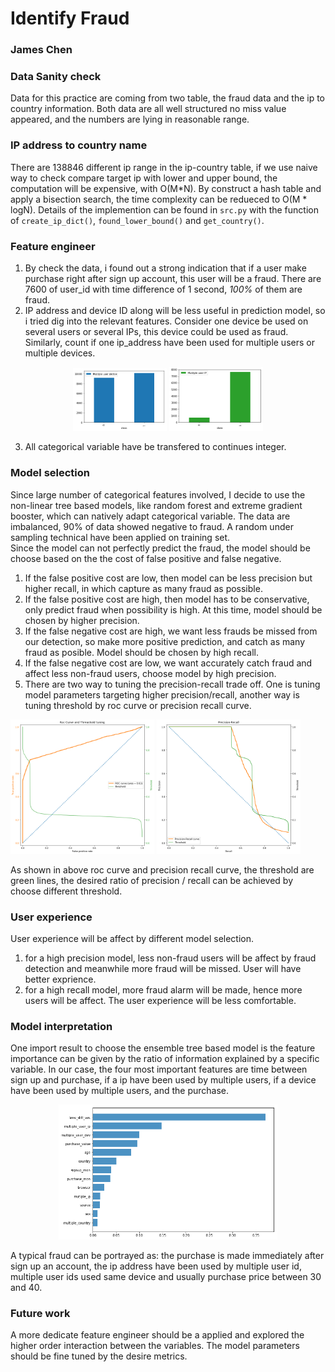 # Identify Fraud
### James Chen

### Data Sanity check
Data for this practice are coming from two table, the fraud data and the ip to country information. Both data are all well structured no miss value appeared, and the numbers are lying in reasonable range.  

### IP address to country name
There are 138846 different ip range in the ip-country table, if we use naive way to check compare target ip with lower and upper bound, the computation will be expensive, with O(M*N). By construct a hash table and apply a bisection search, the time complexity can be redueced to O(M * logN). Details of the implemention can be found in `src.py` with the function of `create_ip_dict()`, `found_lower_bound()` and `get_country()`.


### Feature engineer
1. By check the data, i found out a strong indication that if a user make purchase right after sign up account, this user will be a fraud. There are 7600 of user_id with time difference of 1 second, *100%* of them are fraud.  
2. IP address and device ID along will be less useful in prediction model, so i tried dig into the relevant features. Consider one device be used on several users or several IPs, this device could be used as fraud. Similarly, count if one ip_address have been used for multiple users or multiple devices.
<center>
<img src="mul_user_dev.png" alt="dev" style="width: 150px;"/>
<img src="mul_user_ip.png" alt="ip" style="width: 150px;"/>
</center>

3. All categorical variable have be transfered to continues integer.


### Model selection
Since large number of categorical features involved, I decide to use the non-linear tree based models, like random forest and extreme gradient booster, which can natively adapt categorical variable. The data are imbalanced, 90% of data showed negative to fraud. A random under sampling technical have been applied on training set.  
Since the model can not perfectly predict the fraud, the model should be choose based on the the cost of false positive and false negative.  
1. If the false positive cost are low, then model can be less precision but higher recall, in which capture as many fraud as possible.  
2. If the false positive cost are high, then model has to be conservative, only predict fraud when possibility is high. At this time, model should be chosen by higher  precision.  
3. If the false negative cost are high, we want less frauds be missed from our detection, so make more positive prediction, and catch as many fraud as posible. Model should be chosen by high recall.  
4. If the false negative cost are low, we want accurately catch fraud and affect less non-fraud users, choose model by high precision.  
5. There are two way to tuning the precision-recall trade off. One is tuning model parameters targeting higher precision/recall, another way is tuning threshold by roc curve or precision recall curve.  
<img src="roc_xgb_undersample.png" alt="roc" style="width: 230px;"/>
<img src="pre_rec_xgb_undersample.png" alt="roc" style="width: 230px;"/>

As shown in above roc curve and precision recall curve, the threshold are green lines, the desired ratio of precision / recall can be achieved by choose different threshold.  

### User experience
User experience will be affect by different model selection.
1. for a high precision model, less non-fraud users will be affect by fraud detection and meanwhile more fraud will be missed. User will have better exprience.
2. for a high recall model, more fraud alarm will be made, hence more users will be affect. The user experience will be less comfortable.

### Model interpretation
One import result to choose the ensemble tree based model is the feature importance can be given by the ratio of information explained by a specific variable. In our case, the four most important features are time between sign up and purchase, if a ip have been used by multiple users, if a device have been used by multiple users, and the purchase.

<center><img src="fea_imp.png" alt="feature importance" style="width: 350px;"/></center>

A typical fraud can be portrayed as: the purchase is made immediately after sign up an account, the ip address have been used by multiple user id, multiple user ids used same device and usually purchase price between 30 and 40.

### Future work
A more dedicate feature engineer should be a applied and explored the higher order interaction between the variables. The model parameters should be fine tuned by the desire metrics.

